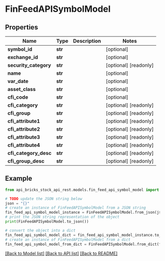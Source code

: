# FinFeedAPISymbolModel


## Properties

Name | Type | Description | Notes
------------ | ------------- | ------------- | -------------
**symbol_id** | **str** |  | [optional] 
**exchange_id** | **str** |  | [optional] 
**security_category** | **str** |  | [optional] [readonly] 
**name** | **str** |  | [optional] 
**var_date** | **str** |  | [optional] 
**asset_class** | **str** |  | [optional] 
**cfi_code** | **str** |  | [optional] 
**cfi_category** | **str** |  | [optional] [readonly] 
**cfi_group** | **str** |  | [optional] [readonly] 
**cfi_attribute1** | **str** |  | [optional] [readonly] 
**cfi_attribute2** | **str** |  | [optional] [readonly] 
**cfi_attribute3** | **str** |  | [optional] [readonly] 
**cfi_attribute4** | **str** |  | [optional] [readonly] 
**cfi_category_desc** | **str** |  | [optional] [readonly] 
**cfi_group_desc** | **str** |  | [optional] [readonly] 

## Example

```python
from api_bricks_stock_api_rest.models.fin_feed_api_symbol_model import FinFeedAPISymbolModel

# TODO update the JSON string below
json = "{}"
# create an instance of FinFeedAPISymbolModel from a JSON string
fin_feed_api_symbol_model_instance = FinFeedAPISymbolModel.from_json(json)
# print the JSON string representation of the object
print(FinFeedAPISymbolModel.to_json())

# convert the object into a dict
fin_feed_api_symbol_model_dict = fin_feed_api_symbol_model_instance.to_dict()
# create an instance of FinFeedAPISymbolModel from a dict
fin_feed_api_symbol_model_from_dict = FinFeedAPISymbolModel.from_dict(fin_feed_api_symbol_model_dict)
```
[[Back to Model list]](../README.md#documentation-for-models) [[Back to API list]](../README.md#documentation-for-api-endpoints) [[Back to README]](../README.md)


